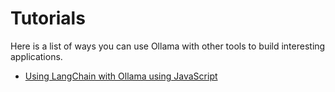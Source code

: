 # Tutorials

Here is a list of ways you can use Ollama with other tools to build interesting applications.

- [Using LangChain with Ollama using JavaScript](./tutorials/langchainjs.md)